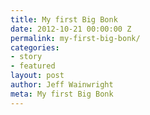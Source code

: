 ```yaml
---
title: My first Big Bonk
date: 2012-10-21 00:00:00 Z
permalink: my-first-big-bonk/
categories:
- story
- featured
layout: post
author: Jeff Wainwright
meta: My first Big Bonk
---
```


